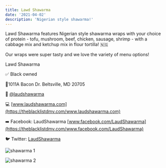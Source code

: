 ```yaml
---
title: Lawd Shawarma
date: '2021-04-02'
description: 'Nigerian style shawarma!'
---
```


Lawd Shawarma features Nigerian style shawarma wraps with your choice of protein - tofu, mushroom, beef, chicken, sausage, shrimp - with a cabbage mix and ketchup mix in flour tortilla! 🇳🇬

Our wraps were super tasty and we love the variety of menu options!

Lawd Shawarma

✅ Black owned

📍1011A Bacon Dr. Beltsville, MD 20705

📸 [@laudshawarma](https://www.instagram.com/laudshawarma/)

💻 [www.laudshawarma.com](https://theblacklistdmv.com/www.laudshawarma.com)

➡️ Facebook: LaudShawarma [www.facebook.com/LaudShawarma](https://theblacklistdmv.com/www.facebook.com/LaudShawarma)

🐦 Twitter: [LaudShawarma](https://theblacklistdmv.com/twitter.com/LaudShawarma)

![shawarma 1](./content_photo_0.jpg)

![shawarma 2](./content_photo_1.jpg)

